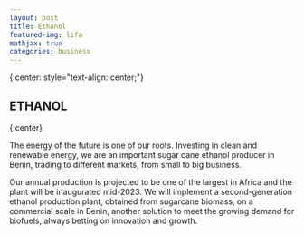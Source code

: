 ```yaml
---
layout: post
title: Ethanol
featured-img: lifa
mathjax: true
categories: business
---
```


{:center: style="text-align: center;"}

## ETHANOL
{:center}

The energy of the future is one of our roots. Investing in clean and renewable energy, we are an important sugar cane ethanol producer in Benin, trading to different markets, from small to big business. 


Our annual production is projected to be one of the largest in Africa and the plant will be inaugurated mid-2023. We will implement a second-generation ethanol production plant, obtained from sugarcane biomass, on a commercial scale in Benin, another solution to meet the growing demand for biofuels, always betting on innovation and growth.

